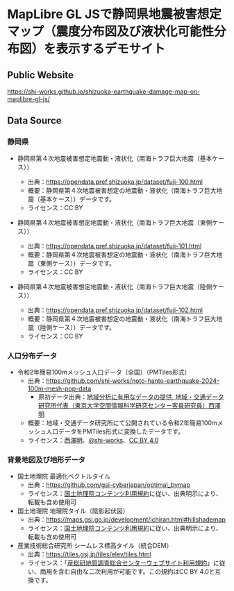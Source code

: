 # MapLibre GL JSで静岡県地震被害想定マップ（震度分布図及び液状化可能性分布図）を表示するデモサイト
## Public Website
https://shi-works.github.io/shizuoka-earthquake-damage-map-on-maplibre-gl-js/

## Data Source
### 静岡県
- 静岡県第４次地震被害想定地震動・液状化（南海トラフ巨大地震（基本ケース））
    - 出典：https://opendata.pref.shizuoka.jp/dataset/fuji-100.html
    - 概要：静岡県第４次地震被害想定の地震動・液状化（南海トラフ巨大地震（基本ケース））データです。
    - ライセンス：CC BY

- 静岡県第４次地震被害想定地震動・液状化（南海トラフ巨大地震（東側ケース））
    - 出典：https://opendata.pref.shizuoka.jp/dataset/fuji-101.html
    - 概要：静岡県第４次地震被害想定の地震動・液状化（南海トラフ巨大地震（東側ケース））データです。
    - ライセンス：CC BY
 
- 静岡県第４次地震被害想定地震動・液状化（南海トラフ巨大地震（陸側ケース））
    - 出典：https://opendata.pref.shizuoka.jp/dataset/fuji-102.html
    - 概要：静岡県第４次地震被害想定の地震動・液状化（南海トラフ巨大地震（陸側ケース））データです。
    - ライセンス：CC BY

### 人口分布データ
- 令和2年簡易100mメッシュ人口データ（全国）（PMTiles形式）
    - 出典：https://github.com/shi-works/noto-hanto-earthquake-2024-100m-mesh-pop-data
        - 原初データ出典：[地域分析に有用なデータの提供, 地域・交通データ研究所代表（東京大学空間情報科学研究センター客員研究員）西澤明](https://gtfs-gis.jp/teikyo/index.html)
    - 概要：地域・交通データ研究所にて公開されている令和2年簡易100mメッシュ人口データをPMTiles形式に変換したデータです。
    - ライセンス：[西澤明](https://gtfs-gis.jp/teikyo/index.html)、[@shi-works](https://twitter.com/shi__works)、[CC BY 4.0](https://creativecommons.org/licenses/by/4.0/deed.ja)

### 背景地図及び地形データ
- 国土地理院 最適化ベクトルタイル
    - 出典：https://github.com/gsi-cyberjapan/optimal_bvmap
    - ライセンス：[国土地理院コンテンツ利用規約](https://www.gsi.go.jp/kikakuchousei/kikakuchousei40182.html)に従い、出典明示により、転載も含め使用可
- 国土地理院 地理院タイル（陰影起伏図）
    - 出典：https://maps.gsi.go.jp/development/ichiran.html#hillshademap
    - ライセンス：[国土地理院コンテンツ利用規約](https://www.gsi.go.jp/kikakuchousei/kikakuchousei40182.html)に従い、出典明示により、転載も含め使用可
- 産業技術総合研究所 シームレス標高タイル（統合DEM）
    - 出典：https://tiles.gsj.jp/tiles/elev/tiles.html
    - ライセンス：「[産総研地質調査総合センターウェブサイト利用規約](https://www.gsj.jp/license/license.html)」に従い、商用を含む自由な二次利用が可能です。この規約はCC BY 4.0と互換です。
